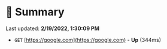 # 📖 Summary
Last updated: **2/19/2022, 1:30:09 PM**

- `GET` [https://google.com](https://google.com) - **Up** (344ms)
